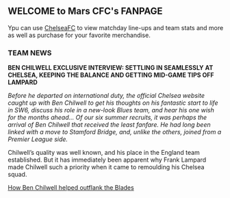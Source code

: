 ## WELCOME to Mars CFC's FANPAGE


Ypu can use [ChelseaFC](https://www.chelseafc.com/en) to view matchday line-ups and team stats and more as well as purchase for your favorite merchandise.

### TEAM NEWS

**BEN CHILWELL EXCLUSIVE INTERVIEW: SETTLING IN SEAMLESSLY AT CHELSEA, KEEPING THE BALANCE AND GETTING MID-GAME TIPS OFF LAMPARD**

_Before he departed on international duty, the official Chelsea website caught up with Ben Chilwell to get his thoughts on his fantastic start to life in SW6, discuss his role in a new-look Blues team, and hear his one wish for the months ahead…
Of our six summer recruits, it was perhaps the arrival of Ben Chilwell that received the least fanfare. He had long been linked with a move to Stamford Bridge, and, unlike the others, joined from a Premier League side._ 

Chilwell’s quality was well known, and his place in the England team established. But it has immediately been apparent why Frank Lampard made Chilwell such a priority when it came to remoulding his Chelsea squad.

[How Ben Chilwell helped outflank the Blades](https://www.chelseafc.com/en/news/2020/11/08/the-debrief--chelsea-vs-sheffield-united?utm_campaign=SEO&utm_medium=internallink&utm_source=web)
